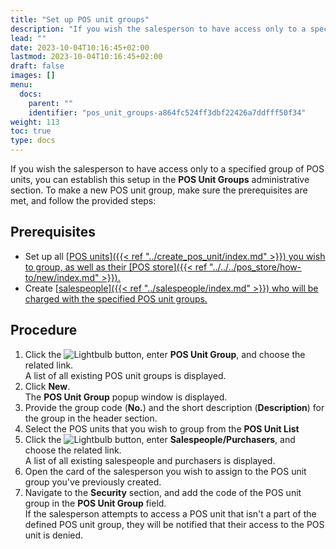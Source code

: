 ```yaml
---
title: "Set up POS unit groups"
description: "If you wish the salesperson to have access only to a specified group of POS units, you can establish this setup in the POS Unit Groups administrative section."
lead: ""
date: 2023-10-04T10:16:45+02:00
lastmod: 2023-10-04T10:16:45+02:00
draft: false
images: []
menu:
  docs:
    parent: ""
    identifier: "pos_unit_groups-a864fc524ff3dbf22426a7ddfff50f34"
weight: 113
toc: true
type: docs
---
```


If you wish the salesperson to have access only to a specified group of POS units, you can establish this setup in the **POS Unit Groups** administrative section. To make a new POS unit group, make sure the prerequisites are met, and follow the provided steps:

## Prerequisites

- Set up all [<ins>POS units<ins>]({{< ref "../create_pos_unit/index.md" >}}) you wish to group, as well as their [<ins>POS store<ins>]({{< ref "../../../pos_store/how-to/new/index.md" >}}).
- Create [<ins>salespeople<ins>]({{< ref "../salespeople/index.md" >}}) who will be charged with the specified POS unit groups. 

## Procedure

1. Click the ![Lightbulb](Lightbulb_icon.PNG) button, enter **POS Unit Group**, and choose the related link.     
   A list of all existing POS unit groups is displayed. 
2. Click **New**.      
   The **POS Unit Group** popup window is displayed. 
3. Provide the group code (**No.**) and the short description (**Description**) for the group in the header section. 
4. Select the POS units that you wish to group from the **POS Unit List**
5. Click the ![Lightbulb](Lightbulb_icon.PNG) button, enter **Salespeople/Purchasers**, and choose the related link.     
   A list of all existing salespeople and purchasers is displayed. 
6. Open the card of the salesperson you wish to assign to the POS unit group you've previously created. 
7. Navigate to the **Security** section, and add the code of the POS unit group in the **POS Unit Group** field.     
   If the salesperson attempts to access a POS unit that isn't a part of the defined POS unit group, they will be notified that their access to the POS unit is denied.